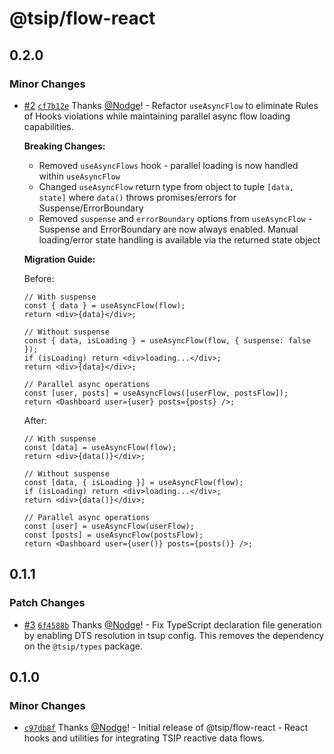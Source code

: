 # @tsip/flow-react

## 0.2.0

### Minor Changes

- [#2](https://github.com/Nodge/tsip-flow-react/pull/2) [`cf7b12e`](https://github.com/Nodge/tsip-flow-react/commit/cf7b12e476e38f622e15863717c38fb6584d5734) Thanks [@Nodge](https://github.com/Nodge)! - Refactor `useAsyncFlow` to eliminate Rules of Hooks violations while maintaining parallel async flow loading capabilities.

  **Breaking Changes:**
  - Removed `useAsyncFlows` hook - parallel loading is now handled within `useAsyncFlow`
  - Changed `useAsyncFlow` return type from object to tuple `[data, state]` where `data()` throws promises/errors for Suspense/ErrorBoundary
  - Removed `suspense` and `errorBoundary` options from `useAsyncFlow` - Suspense and ErrorBoundary are now always enabled. Manual loading/error state handling is available via the returned state object

  **Migration Guide:**

  Before:

  ```tsx
  // With suspense
  const { data } = useAsyncFlow(flow);
  return <div>{data}</div>;

  // Without suspense
  const { data, isLoading } = useAsyncFlow(flow, { suspense: false });
  if (isLoading) return <div>loading...</div>;
  return <div>{data}</div>;

  // Parallel async operations
  const [user, posts] = useAsyncFlows([userFlow, postsFlow]);
  return <Dashboard user={user} posts={posts} />;
  ```

  After:

  ```tsx
  // With suspense
  const [data] = useAsyncFlow(flow);
  return <div>{data()}</div>;

  // Without suspense
  const [data, { isLoading }] = useAsyncFlow(flow);
  if (isLoading) return <div>loading...</div>;
  return <div>{data()}</div>;

  // Parallel async operations
  const [user] = useAsyncFlow(userFlow);
  const [posts] = useAsyncFlow(postsFlow);
  return <Dashboard user={user()} posts={posts()} />;
  ```

## 0.1.1

### Patch Changes

- [#3](https://github.com/Nodge/tsip-flow-react/pull/3) [`6f4588b`](https://github.com/Nodge/tsip-flow-react/commit/6f4588bfe7b6ba5c18a20d4cf1c66a8aed40dda6) Thanks [@Nodge](https://github.com/Nodge)! - Fix TypeScript declaration file generation by enabling DTS resolution in tsup config. This removes the dependency on the `@tsip/types` package.

## 0.1.0

### Minor Changes

- [`c97db8f`](https://github.com/Nodge/tsip-flow-react/commit/c97db8f2532a51e20abd52874188f18063bc77ce) Thanks [@Nodge](https://github.com/Nodge)! - Initial release of @tsip/flow-react - React hooks and utilities for integrating TSIP reactive data flows.
